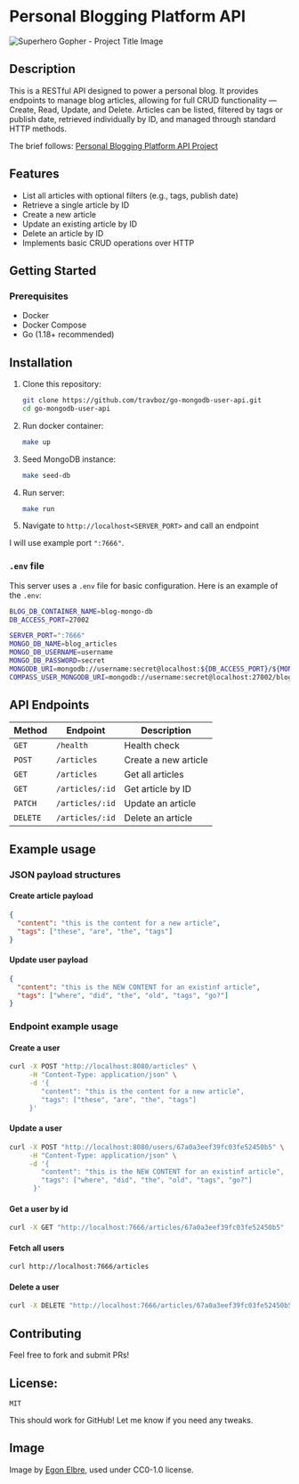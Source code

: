 # Personal Blogging Platform API
![Superhero Gopher - Project Title Image](https://raw.githubusercontent.com/egonelbre/gophers/63b1f5a9f334f9e23735c6e09ac003479ffe5df5/vector/superhero/standing.svg)

## Description

This is a RESTful API designed to power a personal blog. It provides endpoints to manage blog articles, allowing for full CRUD functionality — Create, Read, Update, and Delete. Articles can be listed, filtered by tags or publish date, retrieved individually by ID, and managed through standard HTTP methods.

The brief follows:
[Personal Blogging Platform API Project](https://roadmap.sh/backend/project-ideas#1-personal-blogging-platform-api:~:text=1.%20Personal%20Blogging%20Platform%20API)

## Features

- List all articles with optional filters (e.g., tags, publish date)
- Retrieve a single article by ID
- Create a new article
- Update an existing article by ID
- Delete an article by ID
- Implements basic CRUD operations over HTTP


## Getting Started

### Prerequisites
- Docker
- Docker Compose
- Go (1.18+ recommended)

## Installation

1. Clone this repository:
   ```sh
   git clone https://github.com/travboz/go-mongodb-user-api.git
   cd go-mongodb-user-api
   ```
2. Run docker container:
    ```sh
    make up
    ```
3. Seed MongoDB instance:
   ```sh
   make seed-db
   ```
4. Run server:
    ```sh
    make run
    ```
5. Navigate to `http://localhost<SERVER_PORT>` and call an endpoint

I will use example port `":7666"`.

### `.env` file
This server uses a `.env` file for basic configuration.
Here is an example of the `.env`:
   ```sh
BLOG_DB_CONTAINER_NAME=blog-mongo-db
DB_ACCESS_PORT=27002

SERVER_PORT=":7666"
MONGO_DB_NAME=blog_articles
MONGO_DB_USERNAME=username
MONGO_DB_PASSWORD=secret
MONGODB_URI=mongodb://username:secret@localhost:${DB_ACCESS_PORT}/${MONGO_DB_NAME}?authSource=admin&readPreference=primary&appname=MongDB%20Compass&directConnection=true&ssl=false
COMPASS_USER_MONGODB_URI=mongodb://username:secret@localhost:27002/blog_articles?authSource=admin&readPreference=primary&appname=MongDB%20Compass&directConnection=true&ssl=false
   ```
   

## API Endpoints

| Method    | Endpoint           | Description                    |
|-----------|--------------------|--------------------------------|
| `GET`     | `/health`          | Health check                   |
| `POST`    | `/articles`        | Create a new article           |
| `GET`     | `/articles`        | Get all articles               |
| `GET`     | `/articles/:id`    | Get article by ID              |
| `PATCH`   | `/articles/:id`    | Update an article              |
| `DELETE`  | `/articles/:id`    | Delete an article              |

## Example usage

### JSON payload structures

#### Create article payload

```json
{
  "content": "this is the content for a new article",
  "tags": ["these", "are", "the", "tags"]
}
```

#### Update user payload

```json
{
  "content": "this is the NEW CONTENT for an existinf article",
  "tags": ["where", "did", "the", "old", "tags", "go?"]
}
```

### Endpoint example usage
#### Create a user
```sh
curl -X POST "http://localhost:8080/articles" \
     -H "Content-Type: application/json" \
     -d '{
        "content": "this is the content for a new article",
        "tags": ["these", "are", "the", "tags"]
     }'
```

#### Update a user
```sh
curl -X POST "http://localhost:8080/users/67a0a3eef39fc03fe52450b5" \
     -H "Content-Type: application/json" \
     -d '{
        "content": "this is the NEW CONTENT for an existinf article",
        "tags": ["where", "did", "the", "old", "tags", "go?"]
      }'
```

#### Get a user by id
```sh
curl -X GET "http://localhost:7666/articles/67a0a3eef39fc03fe52450b5"
```

#### Fetch all users
```sh
curl http://localhost:7666/articles
```

#### Delete a user
```sh
curl -X DELETE "http://localhost:7666/articles/67a0a3eef39fc03fe52450b5"
```

## Contributing
Feel free to fork and submit PRs!

## License:
`MIT`


This should work for GitHub! Let me know if you need any tweaks. 


## Image
Image by [Egon Elbre](https://github.com/egonelbre), used under CC0-1.0 license.
